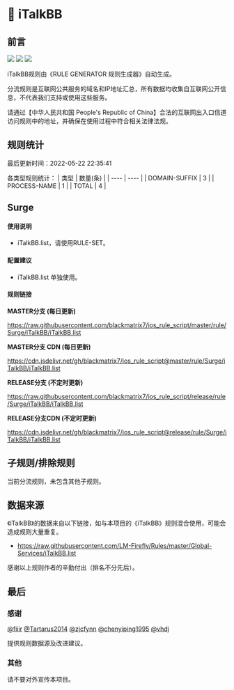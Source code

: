 # 🧸 iTalkBB

## 前言

![](https://shields.io/badge/-移除重复规则-ff69b4) ![](https://shields.io/badge/-DOMAIN与DOMAIN--SUFFIX合并-green) ![](https://shields.io/badge/-IP--CIDR(6)合并-blueviolet) 

iTalkBB规则由《RULE GENERATOR 规则生成器》自动生成。

分流规则是互联网公共服务的域名和IP地址汇总，所有数据均收集自互联网公开信息，不代表我们支持或使用这些服务。

请通过【中华人民共和国 People's Republic of China】合法的互联网出入口信道访问规则中的地址，并确保在使用过程中符合相关法律法规。

## 规则统计

最后更新时间：2022-05-22 22:35:41

各类型规则统计：
| 类型 | 数量(条)  | 
| ---- | ----  |
| DOMAIN-SUFFIX | 3  | 
| PROCESS-NAME | 1  | 
| TOTAL | 4  | 


## Surge 

#### 使用说明
- iTalkBB.list，请使用RULE-SET。

#### 配置建议
- iTalkBB.list 单独使用。

#### 规则链接
**MASTER分支 (每日更新)**

https://raw.githubusercontent.com/blackmatrix7/ios_rule_script/master/rule/Surge/iTalkBB/iTalkBB.list

**MASTER分支 CDN (每日更新)**

https://cdn.jsdelivr.net/gh/blackmatrix7/ios_rule_script@master/rule/Surge/iTalkBB/iTalkBB.list

**RELEASE分支 (不定时更新)**

https://raw.githubusercontent.com/blackmatrix7/ios_rule_script/release/rule/Surge/iTalkBB/iTalkBB.list

**RELEASE分支CDN (不定时更新)**

https://cdn.jsdelivr.net/gh/blackmatrix7/ios_rule_script@release/rule/Surge/iTalkBB/iTalkBB.list

## 子规则/排除规则


当前分流规则，未包含其他子规则。

## 数据来源

《iTalkBB》的数据来自以下链接，如与本项目的《iTalkBB》规则混合使用，可能会造成规则大量重复。

- https://raw.githubusercontent.com/LM-Firefly/Rules/master/Global-Services/iTalkBB.list


感谢以上规则作者的辛勤付出（排名不分先后）。

## 最后

### 感谢

[@fiiir](https://github.com/fiiir) [@Tartarus2014](https://github.com/Tartarus2014) [@zjcfynn](https://github.com/zjcfynn) [@chenyiping1995](https://github.com/chenyiping1995) [@vhdj](https://github.com/vhdj)

提供规则数据源及改进建议。

### 其他

请不要对外宣传本项目。
